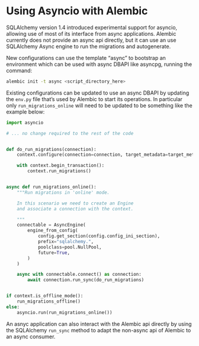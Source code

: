 # Using Asyncio with Alembic

SQLAlchemy version 1.4 introduced experimental support for asyncio, allowing use of most of its interface from async applications. Alembic currently does not provide an async api directly, but it can use an use SQLAlchemy Async engine to run the migrations and autogenerate.

New configurations can use the template “async” to bootstrap an environment which can be used with async DBAPI like asyncpg, running the command:

```bash
alembic init -t async <script_directory_here>
```

Existing configurations can be updated to use an async DBAPI by updating the `env.py` file that’s used by Alembic to start its operations. In particular only `run_migrations_online` will need to be updated to be something like the example below:

```python
import asyncio

# ... no change required to the rest of the code


def do_run_migrations(connection):
    context.configure(connection=connection, target_metadata=target_metadata)

    with context.begin_transaction():
        context.run_migrations()


async def run_migrations_online():
    """Run migrations in 'online' mode.

    In this scenario we need to create an Engine
    and associate a connection with the context.

    """
    connectable = AsyncEngine(
        engine_from_config(
            config.get_section(config.config_ini_section),
            prefix="sqlalchemy.",
            poolclass=pool.NullPool,
            future=True,
        )
    )

    async with connectable.connect() as connection:
        await connection.run_sync(do_run_migrations)


if context.is_offline_mode():
    run_migrations_offline()
else:
    asyncio.run(run_migrations_online())
```

An asnyc application can also interact with the Alembic api directly by using the SQLAlchemy `run_sync` method to adapt the non-async api of Alembic to an async consumer.
